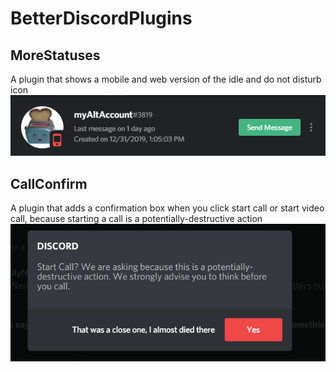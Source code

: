 # BetterDiscordPlugins
## MoreStatuses
A plugin that shows a mobile and web version of the idle and do not disturb icon
![Alt text](/images/morestatuses.png?raw=true "Optional Title")

## CallConfirm
A plugin that adds a confirmation box when you click start call or start video call, because starting a call is a potentially-destructive action
![Alt text](/images/callconfirm.png?raw=true "Optional Title")

